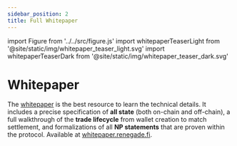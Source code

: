 ```yaml
---
sidebar_position: 2
title: Full Whitepaper
---
```


import Figure from '../../src/figure.js'
import whitepaperTeaserLight from '@site/static/img/whitepaper_teaser_light.svg'
import whitepaperTeaserDark from '@site/static/img/whitepaper_teaser_dark.svg'

# Whitepaper

The [whitepaper](https://whitepaper.renegade.fi) is the best resource to learn
the technical details. It includes a precise specification of **all state**
(both on-chain and off-chain), a full walkthrough of the **trade lifecycle**
from wallet creation to match settlement, and formalizations of all **NP
statements** that are proven within the protocol. Available at
[whitepaper.renegade.fi](https://whitepaper.renegade.fi).

<Figure
  LightImage={whitepaperTeaserLight}
  DarkImage={whitepaperTeaserDark}
  isSvg={true}
  linkTo="https://whitepaper.renegade.fi"
  paddingTop="15px"
/>
